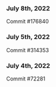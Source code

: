 ### July 8th, 2022

Commit #176840

### July 5th, 2022

Commit #314353


### July 4th, 2022

Commit #72281
